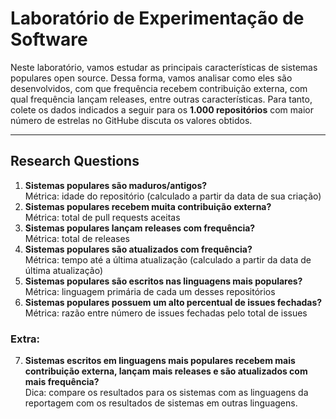 # Laboratório de Experimentação de Software

Neste laboratório, vamos estudar as principais características de sistemas populares open source. Dessa forma, vamos analisar como eles são desenvolvidos, com que frequência recebem contribuição externa, com qual frequência lançam releases, entre outras características. Para tanto, colete os dados indicados a seguir para os **1.000 repositórios** com maior número de estrelas no GitHube discuta os valores obtidos.

***

## Research Questions 

1. **Sistemas populares são maduros/antigos?**  
Métrica: idade do repositório (calculado a partir da data de sua criação)
2. **Sistemas populares recebem muita contribuição externa?**  
Métrica: total de pull requests aceitas
3. **Sistemas populares lançam releases com frequência?**  
Métrica: total de releases
4. **Sistemas populares são atualizados com frequência?**  
Métrica: tempo até a última atualização (calculado a partir da data de última atualização)
5. **Sistemas populares são escritos nas linguagens mais populares?**  
Métrica: linguagem primária de cada um desses repositórios
6. **Sistemas populares possuem um alto percentual de issues fechadas?**  
Métrica: razão entre número de issues fechadas pelo total de issues

### Extra:
7. **Sistemas escritos em linguagens mais populares recebem mais contribuição externa, lançam mais releases e são atualizados com mais frequência?**  
Dica: compare os resultados para os sistemas com as linguagens da reportagem com os resultados de sistemas em outras linguagens.
